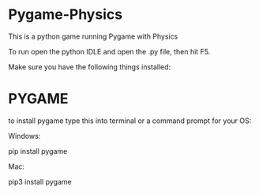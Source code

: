 # Pygame-Physics
This is a python game running Pygame with Physics

To run open the python IDLE and open the .py file, then hit F5.

Make sure you have the following things installed:

# PYGAME

to install pygame type this into terminal or a command prompt for your OS:

Windows:

pip install pygame

Mac:

pip3 install pygame


